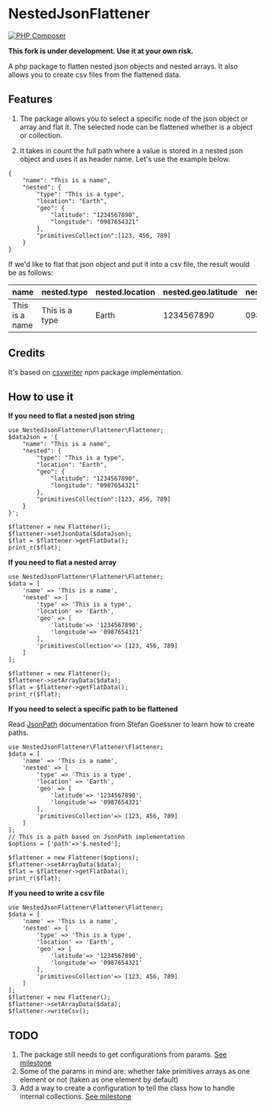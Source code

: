# NestedJsonFlattener

[![PHP Composer](https://github.com/dilawar/nested-json-flattener/actions/workflows/php.yml/badge.svg)](https://github.com/dilawar/nested-json-flattener/actions/workflows/php.yml)


__This fork is under development. Use it at your own risk.__

A php package to flatten nested json objects and nested arrays. It also allows you to create csv files from the flattened data.

## Features
1. The package allows you to select a specific node of the json object or array and flat it. The selected node can be flattened whether is a object or collection.

2. It takes in count the full path where a value is stored in a nested json object and uses it as header name. Let's use the example below.

```
{
	"name": "This is a name",
	"nested": {
		"type": "This is a type",
		"location": "Earth",
		"geo": {
			"latitude": "1234567890",
			"longitude": "0987654321"
		},
		"primitivesCollection":[123, 456, 789]
	}	
}
```
If we'd like to flat that json object and put it into a csv file, the result would be as follows:

| name             | nested.type      | nested.location | nested.geo.latitude | nested.geo.longitude | nested.primitivesCollection | 
|------------------|------------------|-----------------|---------------------|----------------------|-----------------------------| 
| This is a name | This is a type | Earth           | 1234567890          | 0987654321           | 123, 456, 789               | 


## Credits
It's based on [csvwriter](https://www.npmjs.com/package/csvwriter) npm package implementation.

## How to use it
**If you need to flat a nested json string**

```
use NestedJsonFlattener\Flattener\Flattener;
$dataJson = '{
	"name": "This is a name",
	"nested": {
		"type": "This is a type",
		"location": "Earth",
		"geo": {
			"latitude": "1234567890",
			"longitude": "0987654321"
		},
		"primitivesCollection":[123, 456, 789]
	}	
}';

$flattener = new Flattener();
$flattener->setJsonData($dataJson);
$flat = $flattener->getFlatData();
print_r($flat);
```


**If you need to flat a nested array**

```
use NestedJsonFlattener\Flattener\Flattener;
$data = [
	'name' => 'This is a name', 
	'nested' => [
		'type' => 'This is a type',
		'location' => 'Earth',
		'geo' => [
			'latitude'=> '1234567890',
			'longitude'=> '0987654321'
		],
		'primitivesCollection'=> [123, 456, 789]
	]
];

$flattener = new Flattener();
$flattener->setArrayData($data);
$flat = $flattener->getFlatData();
print_r($flat);
```
**If you need to select a specific path to be flattened**

Read [JsonPath](http://goessner.net/articles/JsonPath/) documentation from Stefan Goessner to learn how to create paths.

```
use NestedJsonFlattener\Flattener\Flattener;
$data = [
	'name' => 'This is a name', 
	'nested' => [
		'type' => 'This is a type',
		'location' => 'Earth',
		'geo' => [
			'latitude'=> '1234567890',
			'longitude'=> '0987654321'
		],
		'primitivesCollection'=> [123, 456, 789]
	]
];
// This is a path based on JsonPath implementation
$options = ['path'=>'$.nested'];

$flattener = new Flattener($options);
$flattener->setArrayData($data);
$flat = $flattener->getFlatData();
print_r($flat);
```

**If you need to write a csv file**

```
use NestedJsonFlattener\Flattener\Flattener;
$data = [
	'name' => 'This is a name', 
	'nested' => [
		'type' => 'This is a type',
		'location' => 'Earth',
		'geo' => [
			'latitude'=> '1234567890',
			'longitude'=> '0987654321'
		],
		'primitivesCollection'=> [123, 456, 789]
	]
];
$flattener = new Flattener();
$flattener->setArrayData($data);
$flattener->writeCsv();

```
## TODO
1. The package still needs to get configurations from params. [See milestone](https://github.com/tonirilix/nested-json-flattener/milestones/Configuration%20Options)
2. Some of the params in mind are: whether take primitives arrays as one element or not (taken as one element by default)
3. Add a way to create a configuration to tell the class how to handle internal collections. [See milestone](https://github.com/tonirilix/nested-json-flattener/milestones/Internal%20collections%20handler)
